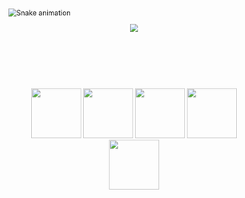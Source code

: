 ### 

<!--
**hhalim0/hhalim0** is a ✨ _special_ ✨ repository because its `README.md` (this file) appears on your GitHub profile.

Here are some ideas to get you started:

- 🔭 I’m currently working on ...
- 🌱 I’m currently learning ...
- 👯 I’m looking to collaborate on ...
- 🤔 I’m looking for help with ...
- 💬 Ask me about ...
- 📫 How to reach me: ...
- 😄 Pronouns: ...
- ⚡ Fun fact: ...
-->

![Snake animation](https://github.com/hhalim0/hhalim0/blob/output/github-contribution-grid-snake.svg)

<p align="center">
<img src="https://www.google.com/url?sa=i&url=https%3A%2F%2Fizaron.github.io%2Fpost%2Fcompetitive-programming-and-cyberpunk%2F&psig=AOvVaw2CkykZXwaYQpSoEAfJcy2D&ust=1665946527394000&source=images&cd=vfe&ved=0CA0QjRxqFwoTCNC21cn04voCFQAAAAAdAAAAABAF](https://media.giphy.com/media/NKEt9elQ5cR68/giphy.gif)" />
  </p align="center">
 

<br>
<br>
<br>
<br>
<br>
<p align="center">
  <img src="https://media3.giphy.com/media/ln7z2eWriiQAllfVcn/200w.webp" width="100">
  <img src="https://i.giphy.com/media/LMt9638dO8dftAjtco/200.webp" width="100">
  <img src="https://i.giphy.com/media/eNAsjO55tPbgaor7ma/200w.webp" width="100">
  <img src="https://i.giphy.com/media/KzJkzjggfGN5Py6nkT/200.webp" width="100">
  <img src="https://i.giphy.com/media/IdyAQJVN2kVPNUrojM/200.webp" width="100">
  <br><br>
</p>
<br>
<br>
<br>
<br>
<br>
<br>
